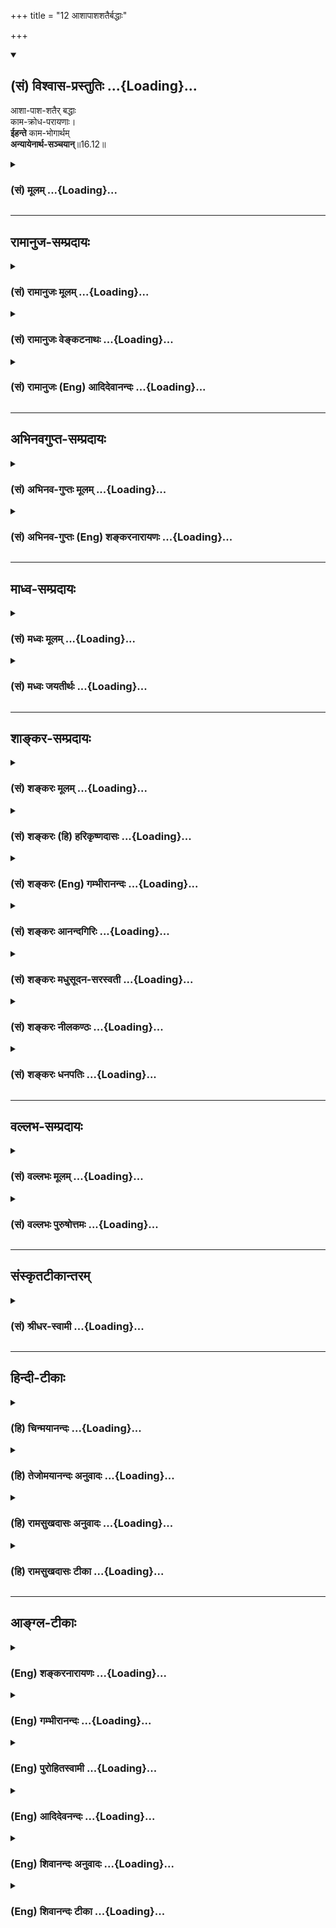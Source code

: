 +++
title = "12 आशापाशशतैर्बद्धाः"

+++
<div class="js_include" newlevelforh1="2" title="(सं) विश्वास-प्रस्तुतिः" unfilled url="/mahAbhAratam/vyAsaH/shlokashaH/06-bhIShma-parva/03-bhagavad-gItA-parva/saMskRtam/vishvAsa-prastutiH/16_daivAsura-sampad-vib/12_AshApAshashatairb.md">
<details open><summary><h2>(सं) विश्वास-प्रस्तुतिः ...{Loading}...</h2></summary>

आशा-पाश-शतैर् बद्धाः  
काम-क्रोध-परायणाः।  
**ईहन्ते** काम-भोगार्थम्  
**अन्यायेनार्थ-सञ्चयान्**॥16.12॥
</details>
</div>
<div class="js_include collapsed" newlevelforh1="3" title="(सं) मूलम्" unfilled url="/mahAbhAratam/vyAsaH/shlokashaH/06-bhIShma-parva/03-bhagavad-gItA-parva/saMskRtam/mUlam/16_daivAsura-sampad-vib/12_AshApAshashatairb.md">
<details><summary><h3>(सं) मूलम् ...{Loading}...</h3></summary>

आशापाशशतैर्बद्धाः कामक्रोधपरायणाः।  
ईहन्ते कामभोगार्थमन्यायेनार्थसञ्चयान्।।16.12।।
</details>
</div>


_________________
## रामानुज-सम्प्रदायः
<div class="js_include collapsed" newlevelforh1="3" title="(सं) रामानुजः मूलम्" unfilled url="/mahAbhAratam/vyAsaH/shlokashaH/06-bhIShma-parva/03-bhagavad-gItA-parva/saMskRtam/rAmAnujaH/mUlam/16_daivAsura-sampad-vib/12_AshApAshashatairb.md">
<details><summary><h3>(सं) रामानुजः मूलम् ...{Loading}...</h3></summary>

।।16.12।।**आशापाशशतैः** आशाख्यपाशशतैः **बद्धाः कामक्रोधपरायणाः**
कामक्रोधैकनिष्ठाः। **कामभोगार्थम्** **अन्यायेन अर्थसंचयान्** प्रति
**ईहन्ते।**

</details>
</div>
<div class="js_include collapsed" newlevelforh1="3" title="(सं) रामानुजः वेङ्कटनाथः" unfilled url="/mahAbhAratam/vyAsaH/shlokashaH/06-bhIShma-parva/03-bhagavad-gItA-parva/saMskRtam/rAmAnujaH/venkaTanAthaH/16_daivAsura-sampad-vib/12_AshApAshashatairb.md">
<details><summary><h3>(सं) रामानुजः वेङ्कटनाथः ...{Loading}...</h3></summary>

  
  
।।16.12।। चिन्ता कर्तव्यविषया; आशा तु फलविषया
आशाविषयाणामसङ्ख्यातत्वात्तदाशानामपि शतशाखत्वेन तथात्वम्। कामक्रोधपरायणाः
इत्यत्र क्रोधस्य परमप्राप्यतया तदभिमानविषयत्वाभावात्
कामक्रोधयोरैकाग्र्यमात्रं विवक्षितमित्याह -- कामक्रोधैकनिष्ठा इति।
अयनशब्दोऽत्र आश्रयपरः कामो हि विहन्यमानः क्रोधात्मना परिणमतीति
प्राक्प्रपञ्चितस्मारणे \[3।37\] तात्पर्यान्न पुनरुक्तिः। कामोपभोगार्थमिति
विषयानुभवार्थं परमनिश्श्रेयससाधनभूतपरमपुरुषसमाराधनार्थं यत्कर्तव्यं;
हन्त तदनर्थावहातिक्षुद्रक्षणिकसुखाभासार्थमासीदिति भावः। अन्यायेनेति --
नहि यज्ञादिवन्न्यायार्जितैः कामोपभोगो निष्पाद्यत इति भावः।
द्वितीयान्वयज्ञापनायाऽऽहप्रतीति। प्रवर्तन्ते ईहन्त इत्युभयमत्र
समानविषयं; तत्र ईहया,निष्पादयन्तीति विवक्षितत्वात्अर्थसञ्चयान् इति
द्वितीयान्वयः।  
  

</details>
</div>
<div class="js_include collapsed" newlevelforh1="3" title="(सं) रामानुजः (Eng) आदिदेवानन्दः" unfilled url="/mahAbhAratam/vyAsaH/shlokashaH/06-bhIShma-parva/03-bhagavad-gItA-parva/saMskRtam/rAmAnujaH/english/AdidevAnandaH/16_daivAsura-sampad-vib/12_AshApAshashatairb.md">
<details><summary><h3>(सं) रामानुजः (Eng) आदिदेवानन्दः ...{Loading}...</h3></summary>

16.12 They are 'bound by hundreds of fetters of hope,' viz., bound by hundreds of fetters in the form of hope. They are given over to 'desire and anger,' viz., they are intent solely on desire and anger. To satisfy their sensual desires, they endeavour for wealth through immortal means.

</details>
</div>


_________________
## अभिनवगुप्त-सम्प्रदायः
<div class="js_include collapsed" newlevelforh1="3" title="(सं) अभिनव-गुप्तः मूलम्" unfilled url="/mahAbhAratam/vyAsaH/shlokashaH/06-bhIShma-parva/03-bhagavad-gItA-parva/saMskRtam/abhinava-guptaH/mUlam/16_daivAsura-sampad-vib/12_AshApAshashatairb.md">
<details><summary><h3>(सं) अभिनव-गुप्तः मूलम् ...{Loading}...</h3></summary>

।।16.9 -- 16.12।। एतामित्यादि अर्थसंचयानित्यन्तम्। चिन्ता तेषां
प्रलयान्ता अवरितं (ता) संसृतिप्रलयाव्युपरमात्। एतावदितिकामोपभोग एव परं
(परमं) कृत्यम् \[एषाम्\] तन्नाशाच्च परं क्रोधः। अत,एवाह कामक्रोधपरायणाः
इति।

</details>
</div>
<div class="js_include collapsed" newlevelforh1="3" title="(सं) अभिनव-गुप्तः (Eng) शङ्करनारायणः" unfilled url="/mahAbhAratam/vyAsaH/shlokashaH/06-bhIShma-parva/03-bhagavad-gItA-parva/saMskRtam/abhinava-guptaH/english/shankaranArAyaNaH/16_daivAsura-sampad-vib/12_AshApAshashatairb.md">
<details><summary><h3>(सं) अभिनव-गुप्तः (Eng) शङ्करनारायणः ...{Loading}...</h3></summary>

16.9-12 Etam etc. upto arthasancayam : Their anxiety ends only at the
time of dissolution i.e. never ceases, becaue the rise and dissolution
never end. This much alone : For them the highest goal to be achieved is
but the gratification of desires, and when this (aim) is just ruined,
there arises anger. Hence the Lord says 'Devoted to their craving and
anger'.

</details>
</div>


_________________
## माध्व-सम्प्रदायः
<div class="js_include collapsed" newlevelforh1="3" title="(सं) मध्वः मूलम्" unfilled url="/mahAbhAratam/vyAsaH/shlokashaH/06-bhIShma-parva/03-bhagavad-gItA-parva/saMskRtam/madhvaH/mUlam/16_daivAsura-sampad-vib/12_AshApAshashatairb.md">
<details><summary><h3>(सं) मध्वः मूलम् ...{Loading}...</h3></summary>

।।16.12।। Sri Madhvacharya did not comment on this sloka.,

</details>
</div>
<div class="js_include collapsed" newlevelforh1="3" title="(सं) मध्वः जयतीर्थः" unfilled url="/mahAbhAratam/vyAsaH/shlokashaH/06-bhIShma-parva/03-bhagavad-gItA-parva/saMskRtam/madhvaH/jayatIrthaH/16_daivAsura-sampad-vib/12_AshApAshashatairb.md">
<details><summary><h3>(सं) मध्वः जयतीर्थः ...{Loading}...</h3></summary>

।।16.12।। Sri Jayatirtha did not comment on this sloka.  
  

</details>
</div>


_________________
## शाङ्कर-सम्प्रदायः
<div class="js_include collapsed" newlevelforh1="3" title="(सं) शङ्करः मूलम्" unfilled url="/mahAbhAratam/vyAsaH/shlokashaH/06-bhIShma-parva/03-bhagavad-gItA-parva/saMskRtam/shankaraH/mUlam/16_daivAsura-sampad-vib/12_AshApAshashatairb.md">
<details><summary><h3>(सं) शङ्करः मूलम् ...{Loading}...</h3></summary>

।।16.12।। --,**आशापाशशतैः** आशा एव पाशाः तच्छतैः **बद्धाः** नियन्त्रिताः
सन्तः सर्वतः आकृष्यमाणाः; **कामक्रोधपरायणाः** कामक्रोधौ परम्,अयनम्
आश्रयः येषां ते कामक्रोधपरायणाः; **ईहन्ते** चेष्टन्ते **कामभोगार्थं**
कामभोगप्रयोजनाय न धर्मार्थम्; **अन्यायेन** परस्वापहरणादिना इत्यर्थः किम्
**अर्थसंचयान्** अर्थप्रचयान्।। ईदृशश्च तेषाम् अभिप्रायः --,

</details>
</div>
<div class="js_include collapsed" newlevelforh1="3" title="(सं) शङ्करः (हि) हरिकृष्णदासः" unfilled url="/mahAbhAratam/vyAsaH/shlokashaH/06-bhIShma-parva/03-bhagavad-gItA-parva/saMskRtam/shankaraH/hindI/harikRShNadAsaH/16_daivAsura-sampad-vib/12_AshApAshashatairb.md">
<details><summary><h3>(सं) शङ्करः (हि) हरिकृष्णदासः ...{Loading}...</h3></summary>

।।16.12।। तथा सैकड़ों आशारूप पाशोंसे बँधे हुएजकड़े हुए; सब ओरसे खींचे
जाते हुए; काम क्रोधके परायण हुए अर्थात् कामक्रोध ही जिनका परम अयन --
आश्रय है; ऐसे काम क्रोधपरायण पुरुष; धर्मके लिये नहीं; बल्कि भोग्य
वस्तुओंका भोग करनेके लिये; अन्यायपूर्वक अर्थात् दूसरेका सत्त्व हरण करना
आदि अनेक पापमय युक्तियोंद्वारा धनसमुदायको इकट्ठा करनेकी चेष्टा किया करते
हैं।  
  
,

</details>
</div>
<div class="js_include collapsed" newlevelforh1="3" title="(सं) शङ्करः (Eng) गम्भीरानन्दः" unfilled url="/mahAbhAratam/vyAsaH/shlokashaH/06-bhIShma-parva/03-bhagavad-gItA-parva/saMskRtam/shankaraH/english/gambhIrAnandaH/16_daivAsura-sampad-vib/12_AshApAshashatairb.md">
<details><summary><h3>(सं) शङ्करः (Eng) गम्भीरानन्दः ...{Loading}...</h3></summary>

16.12 Baddhah, bound, being impelled, being lured from all sides;
asa-pasa-sataih, by hundreds of shackles in the from of hope-the hopes
themselves are the shackles; by hundreds of these;
kama-krodha-parayanah, giving themselves wholly to passion and anger,
having passion and anger as their highest resort; ihante, they
endeavour; artha-sancayan, to amass wealth; anyayena, through foul
means, i.e. by stealing others' wealth, etc.; kama-bhoga-artham, for the
enjoyment of desirable objects-in order to enjoy desirable objects, not
for righteous acts. Their intentions, too, are of this kind:

</details>
</div>
<div class="js_include collapsed" newlevelforh1="3" title="(सं) शङ्करः आनन्दगिरिः" unfilled url="/mahAbhAratam/vyAsaH/shlokashaH/06-bhIShma-parva/03-bhagavad-gItA-parva/saMskRtam/shankaraH/AnandagiriH/16_daivAsura-sampad-vib/12_AshApAshashatairb.md">
<details><summary><h3>(सं) शङ्करः आनन्दगिरिः ...{Loading}...</h3></summary>

।।16.12।। आसुरानेव पुनर्विशिनष्टि -- **आशेति।**
अशक्योपायार्थविषयाऽनवगतोपायार्थविषया वा प्रार्थना आशास्ताः पाशा इव
पाशास्तेषां शतैर्बद्धा इव श्रेयसः प्रच्याव्येत ततो नीयमाना इत्याह --
**आशा एवेति।**

</details>
</div>
<div class="js_include collapsed" newlevelforh1="3" title="(सं) शङ्करः मधुसूदन-सरस्वती" unfilled url="/mahAbhAratam/vyAsaH/shlokashaH/06-bhIShma-parva/03-bhagavad-gItA-parva/saMskRtam/shankaraH/madhusUdana-sarasvatI/16_daivAsura-sampad-vib/12_AshApAshashatairb.md">
<details><summary><h3>(सं) शङ्करः मधुसूदन-सरस्वती ...{Loading}...</h3></summary>

।।16.12।। त ईदृशा असुराः -- आशेति। अशक्योपायार्थविषया अनवगतोपायार्थविषया
वा प्रार्थना आशास्ता एव पाशा इव बन्धनहेतुत्वात्पाशास्तेषां शतैः
समूहैर्बद्धा इव श्रेयसः प्रच्याव्येतस्तत आकृष्य नीयमानाः कामक्रोधौ
परमयनमाश्रयो येषां ते कामक्रोधपरायणाः।
स्त्रीव्यतिकराभिलाषपरानिष्टाभिलाषाभ्यां सदा परिगृहीता इति यावत्। ईहन्ते
कर्तुं चेष्टन्ते कामभोगार्थं नतु धर्मार्थमन्यायेन
परस्वहरणादिनार्तसंचयान्धनराशीन्। संचयानिति बहुवचनेन धनप्राप्तावपि
तत्तृष्णानुवृत्तेर्विषयप्राप्तिवर्धमानतृष्णत्वरूपो लोभो दर्शितः।

</details>
</div>
<div class="js_include collapsed" newlevelforh1="3" title="(सं) शङ्करः नीलकण्ठः" unfilled url="/mahAbhAratam/vyAsaH/shlokashaH/06-bhIShma-parva/03-bhagavad-gItA-parva/saMskRtam/shankaraH/nIlakaNThaH/16_daivAsura-sampad-vib/12_AshApAshashatairb.md">
<details><summary><h3>(सं) शङ्करः नीलकण्ठः ...{Loading}...</h3></summary>

।।16.12।। अन्यायेन परवञ्चनादिना अर्थसंचयान् धनराशीन् ईहन्ते लिप्सन्ते।

</details>
</div>
<div class="js_include collapsed" newlevelforh1="3" title="(सं) शङ्करः धनपतिः" unfilled url="/mahAbhAratam/vyAsaH/shlokashaH/06-bhIShma-parva/03-bhagavad-gItA-parva/saMskRtam/shankaraH/dhanapatiH/16_daivAsura-sampad-vib/12_AshApAshashatairb.md">
<details><summary><h3>(सं) शङ्करः धनपतिः ...{Loading}...</h3></summary>

।।16.12।। आसुरानेव पुनर्विशिष्टि। आशा अशक्योपायार्थविषया
अनवगतोपायार्थविषया वा पार्थनास्ता एव बन्धनहेतुतत्वात्पाशाः। आशापाशानां
शतैर्बद्धा एव सन्तः श्रेयसः प्रच्योव्येस्तत आकृष्यमाणाः कामक्रोधपरायणाः
कामक्रोधौ परमयनं आश्रयो येषां ते। कामभोगार्थ कामभोगप्रयोजनाय नतु
धर्मार्थमन्यायेन परस्वापहरणादिनार्थसंचयानर्थप्रचयान् ईहन्ते,चेष्टन्ते।

</details>
</div>


_________________
## वल्लभ-सम्प्रदायः
<div class="js_include collapsed" newlevelforh1="3" title="(सं) वल्लभः मूलम्" unfilled url="/mahAbhAratam/vyAsaH/shlokashaH/06-bhIShma-parva/03-bhagavad-gItA-parva/saMskRtam/vallabhaH/mUlam/16_daivAsura-sampad-vib/12_AshApAshashatairb.md">
<details><summary><h3>(सं) वल्लभः मूलम् ...{Loading}...</h3></summary>

।।16.12।। अतएव आशापाशशतैरिति।

</details>
</div>
<div class="js_include collapsed" newlevelforh1="3" title="(सं) वल्लभः पुरुषोत्तमः" unfilled url="/mahAbhAratam/vyAsaH/shlokashaH/06-bhIShma-parva/03-bhagavad-gItA-parva/saMskRtam/vallabhaH/puruShottamaH/16_daivAsura-sampad-vib/12_AshApAshashatairb.md">
<details><summary><h3>(सं) वल्लभः पुरुषोत्तमः ...{Loading}...</h3></summary>

  
  
।।16.12।। तदर्थमेव आशा एव पाशास्तेषां शतानि
तैर्बद्धास्तद्वशेनाऽनेकतुच्छदैवाद्याश्रयणशीलाः; कामक्रोधावेव परमयनं मूलं
आश्रयणं येषां तादृशाः। कामोपभोगस्य कृतपुरुषार्थनिश्चयत्वेन
कामभोगार्थमन्यायेन चौर्यापहारहिंसादिना अर्थसञ्चयान् ईहन्ते इच्छन्ति।  
  

</details>
</div>


_________________
## संस्कृतटीकान्तरम्
<div class="js_include collapsed" newlevelforh1="3" title="(सं) श्रीधर-स्वामी" unfilled url="/mahAbhAratam/vyAsaH/shlokashaH/06-bhIShma-parva/03-bhagavad-gItA-parva/saMskRtam/shrIdhara-svAmI/16_daivAsura-sampad-vib/12_AshApAshashatairb.md">
<details><summary><h3>(सं) श्रीधर-स्वामी ...{Loading}...</h3></summary>

।।16.12।। अतएव **-- आशेति।** आशा एव पाशास्तेषां शतानि तैर्बद्धा इतस्तत
आकृष्यमाणाः; कामक्रोधौ परमयनमाश्रयो येषां ते; कामभोगार्थमन्यायेन
चौर्यादिनाऽर्थानां संचयाव्राशीनीहन्ते इच्छन्ति।

</details>
</div>


_________________
## हिन्दी-टीकाः
<div class="js_include collapsed" newlevelforh1="3" title="(हि) चिन्मयानन्दः" unfilled url="/mahAbhAratam/vyAsaH/shlokashaH/06-bhIShma-parva/03-bhagavad-gItA-parva/hindI/chinmayAnandaH/16_daivAsura-sampad-vib/12_AshApAshashatairb.md">
<details><summary><h3>(हि) चिन्मयानन्दः ...{Loading}...</h3></summary>

।।16.12।। आसुरी लोगों के स्वभाव को अधिक स्पष्ट करते हुए भगवान् श्रीकृष्ण
इस श्लोक में उनके कार्य कलापों का वर्णन करते हैं। सैकड़ों आशापाशों से
बन्धे हुए पुरुष की मानसिक और बौद्धिक क्षमताओं का ह्रास होता रहता है। फिर
वह अशान्त पुरुष प्रत्येक वस्तु; व्यक्ति और घटना के साथ अपने धैर्य को
खोकर अपने विवेक और मानसिक सन्तुलन को भी खो देता है। उत्तेजना और सतत
असन्तोष से ग्रस्त यह पुरुष काम और क्रोध के वशीभूत हो जाता है। कामना के
अतृप्त या अवरुद्ध होने पर क्रोध उत्पन्न होना निश्चित है। कामना की पूर्ति
के लिए वह संघर्ष करता है; परन्तु प्रतिस्पर्धा से पूर्ण इस जगत् में सदैव
इष्ट प्राप्ति होना असंभव है और ऐसी परिस्थति में उसकी कामना उन्मत्त और
उद्वेगपूर्ण क्रोध में परिवर्तित हो जाती है। ईहन्ते अथक परिश्रम के द्वारा
वे अपनी नित्य वर्धमान कामना को सन्तुष्ट करने में प्रयत्नशील होते हैं।
भोग के लिए विषयों का परिग्रह आवश्यक होता है। वे शान्ति और सुख को खोजने
के स्थान पर उस एक संज्ञाविहीन तृष्णा को तृप्त करने का प्रयत्न करते रहते
हैं; जो कि एक दीर्घकालीन असाध्य रोग के समान होती है। अपनी मनप्रवृत्तियों
का निरीक्षण; अध्ययन एवं यथार्थ निर्णय पर पहुँचने के लिए आवश्यक मनसन्तुलन
का उनमें सर्वथा अभाव होता है। इच्छापूर्ति की विक्षिप्त भागदौड़ में वे
जीवन के दिव्यतत्त्व से पराङ्मुख हो जाते हैं और सत्यासत्य के विवेक की भी
उपेक्षा करते हैं। कामना से प्रेरित होने पर वे अन्यायपूर्वक अर्थ का संचय
करने में व्यस्त हो जाते हैं। यद्यपि आसुरी लोगों के इन लक्षणों को पाँच
हजार वर्षों पूर्व लिखा गया था; परन्तु आश्चर्य है कि इस खण्ड को पढ़ने पर
ऐसा प्रतीत होता है; मानो यह आज के युग की कटु किन्तु सत्य आलोचना है इस
प्रकार; यदि गीता के विद्यार्थी आज के गौरवशाली विज्ञान; भौतिक समृद्धि;
लौकिक उपलब्धि और राजनीतिक मुक्ति के युग का परीक्षण करें; तो इस युग को
आसुरी श्रेणी में ही मान्यता प्राप्त होगी। औद्योगिक संस्थानों के व्यापक
प्रसार के चीखते हुए भोपुओं की कर्णकटु ध्वनि और आधुनिक वैज्ञानिक अस्त्रों
के भयानक धमाके के मध्य तथा हमारे द्वारा आविष्कृत स्वविनाश की प्राकृतिक
शक्तियों के कोलाहल में; हम भले ही सुदूर काल के ज्ञानी पुरुषों के द्वारा
उद्घोषित सत्य की ओर ध्यान न दें; किन्तु गीता के निष्ठावान विद्यार्थी उन
घोषणाओं की अकाट्य सत्यता को प्रत्यक्ष देखते हैं; और स्वभावत अपने युग के
प्रति उनका मन उदास हो जाता है। उन पुरुषों के विचार इस प्रकार होते हैं

</details>
</div>
<div class="js_include collapsed" newlevelforh1="3" title="(हि) तेजोमयानन्दः अनुवादः" unfilled url="/mahAbhAratam/vyAsaH/shlokashaH/06-bhIShma-parva/03-bhagavad-gItA-parva/hindI/tejomayAnandaH/anuvAdaH/16_daivAsura-sampad-vib/12_AshApAshashatairb.md">
<details><summary><h3>(हि) तेजोमयानन्दः अनुवादः ...{Loading}...</h3></summary>

।।16.12।। सैकड़ों आशापाशों से बन्धे हुये, काम और क्रोध के वश में ये लोग
विषयभोगों की पूर्ति के लिये अन्यायपूर्वक धन का संग्रह करने के लिये
चेष्टा करते हैं।।

</details>
</div>
<div class="js_include collapsed" newlevelforh1="3" title="(हि) रामसुखदासः अनुवादः" unfilled url="/mahAbhAratam/vyAsaH/shlokashaH/06-bhIShma-parva/03-bhagavad-gItA-parva/hindI/rAmasukhadAsaH/anuvAdaH/16_daivAsura-sampad-vib/12_AshApAshashatairb.md">
<details><summary><h3>(हि) रामसुखदासः अनुवादः ...{Loading}...</h3></summary>

।।16.12।। वे आशाकी सैकड़ों फाँसियोंसे बँधे हुए मनुष्य काम-क्रोधके परायण
होकर पदार्थोंका भोग करनेके लिये अन्यायपूर्वक धन-संचय करनेकी चेष्टा करते
रहते हैं।

</details>
</div>
<div class="js_include collapsed" newlevelforh1="3" title="(हि) रामसुखदासः टीका" unfilled url="/mahAbhAratam/vyAsaH/shlokashaH/06-bhIShma-parva/03-bhagavad-gItA-parva/hindI/rAmasukhadAsaH/TIkA/16_daivAsura-sampad-vib/12_AshApAshashatairb.md">
<details><summary><h3>(हि) रामसुखदासः टीका ...{Loading}...</h3></summary>

।।16.12।।***व्याख्या --***  **आशापाशशतैर्बद्धाः --** आसुरी
सम्पत्तिवाले मनुष्य आशारूपी सैकड़ों पाशोंसे बँधे रहते हैं अर्थात् उनको
इतना धन हो जायगा; इतना मान हो जायगा; शरीरमें नीरोगता आ जायगी आदि सैकड़ों
आशाओंकी फाँसियाँ लगी रहती हैं। आशाकी फाँसीसे बँधे हुए मनुष्योंके पास
लाखोंकरोड़ों रुपये हो जायँ; तो भी उनका मँगतापन नहीं मिटता उनकी तो यही
आशा रहती है कि सन्तोंसे कुछ मिल जाय; भगवान्से कुछ मिल जाय; मनुष्योंसे
कुछ मिल जाय। इतना ही नहीं पशुपक्षी; वृक्षलता; पहाड़समुद्र आदिसे भी हमें
कुछ मिल जाय। इस प्रकार उनमें सदा खाऊँखाऊँ बनी रहती है। ऐसे व्यक्तियोंकी
सांसारिक आशाएँ कभी पूरी नहीं होतीं (गीता 9। 12)। यदि पूरी हो भी जायँ; तो
भी कुछ फायदा नहीं है क्योंकि यदि वे जीते रहेंगे; तो आशावाली वस्तु नष्ट
हो जायगी और आशावाली वस्तु रहेगी; तो वे मर जायँगे अथवा दोनों ही नष्ट हो
जायँगे। जो आशारूपी फाँसीसे बँधे हुए हैं; वे कभी एक जगह स्थिर नहीं रह सकते
और जो इस आशारूपी फाँसीसे छूट गये हैं; वे मौजसे एक जगह रहते हैं -- **आशा
नाम मनुष्याणां काचिदाश्चर्यश्रृङ्खला।  
  
** यया बद्धाः प्रधावन्ति मुक्तास्तिष्ठन्ति पङ्गुवत्।।  
  
**कामक्रोधपरायणाः --** उनका परम अयन; स्थान काम और क्रोध ही होते हैं
**(टिप्पणी प₀ 819.3)** अर्थात् अपनी कामनापूर्तिके करनेके लिये और
क्रोधपूर्वक दूसरोंको कष्ट देनेके लिये ही उनका जीवन होता है। कामक्रोधके
परायण मनुष्योंका यह निश्चय रहता है कि कामनाके बिना मनुष्य जड हो जाता है।
क्रोधके बिना उसका तेज भी नहीं रहता। कामनासे ही सब काम होता है; नहीं तो
आदमी काम करे ही क्यों कामनाके बिना तो आदमीका जीवन ही भार हो जायगा।
संसारमें काम और क्रोध ही तो सार चीज है। इसके बिना लोग हमें संसारमें रहने
ही नहीं देंगे। क्रोधसे ही शासन चलता है; नहीं तो शासनको मानेगा ही कौन
क्रोधसे दबाकर दूसरोंको ठीक करना चाहिये; नहीं तो लोग हमारा सर्वस्व छीन
लेंगे। फिर तो हमारा अपना कुछ अस्तित्व ही नहीं रहेगा; आदि।**ईहन्ते
कामभोगार्थमन्यायेनार्थसंचयान् --** आसुरी प्रकृतिवाले मनुष्योंका उद्देश्य
धनका संग्रह करना और विषयोंका भोग करना होता है। इस उद्देश्यकी पूर्तिके
लिये वे बेईमानी; धोखेबाजी; विश्वासघात; टैक्सकी चोरी आदि करके दूसरोंका हक
मारकर मन्दिर; बालक; विधवा आदिका धन दबाकर और इस तरह अनेक अन्यान्य पाप
करके धनका संचय करना चाहते हैं। कारण कि उनके मनमें यह बात गहराईसे बैठी
रहती है कि आजकलके जमानेमें ईमानदारीसे; न्यायसे कोई धनी थोड़े ही हो सकता
है ये जितने धनी हुए हैं; सब अन्याय; चोरी; धोखेबाजी करके ही हुए हैं।
ईमानदारीसे; न्यायसे काम करनेकी जो बात है; वह तो कहनेमात्रकी है काममें
नहीं आ सकती। यदि हम न्यायके अनुसार काम करेंगे; तो हमें दुःख पाना पड़ेगा
और जीवनधारण करना मुश्किल हो जायगा। ऐसा उन आसुर स्वभाववाले व्यक्तियोंका
निश्चय होता है।  
  
जो व्यक्ति न्यायपूर्वक स्वर्गके भोगोंकी प्राप्तिके लिये लगे हुए हैं उनके
लिये भी भगवान्ने कहा है कि उन लोगोंकी बुद्धिमें हमें परमात्माकी प्राप्ति
करना है यह निश्चय हो ही नहीं सकता (गीता 2। 44)। फिर जो अन्यायपूर्वक धन
कमाकर प्राणोंके पोषणमें लगे हुए हैं; उनकी बुद्धिमें परमात्मप्राप्तिका
निश्चय कैसे हो सकता है परन्तु वे भी यदि चाहें तो परमात्मप्राप्तिका
निश्चय करके साधनपरायण हो सकते हैं। ऐसा निश्चय करनेके लिये किसीको भी मना
नहीं है क्योंकि मनुष्यजन्म परमात्मप्राप्तिके लिये ही मिला है।  
  
***सम्बन्ध --***  आसुर स्वभाववाले व्यक्ति लोभ; क्रोध और अभिमानको लेकर
किस प्रकारके मनोरथ किया करते हैं; उसे क्रमशः आगेके तीन श्लोकोंमें बताते
हैं।

</details>
</div>


_________________
## आङ्ग्ल-टीकाः
<div class="js_include collapsed" newlevelforh1="3" title="(Eng) शङ्करनारायणः" unfilled url="/mahAbhAratam/vyAsaH/shlokashaH/06-bhIShma-parva/03-bhagavad-gItA-parva/english/shankaranArAyaNaH/16_daivAsura-sampad-vib/12_AshApAshashatairb.md">
<details><summary><h3>(Eng) शङ्करनारायणः ...{Loading}...</h3></summary>

16.12. Being bound by hundreds of ropes of longing; and being devoted to their desire and anger, they seek, by unjust means, hoards with wealth,
for the purpose of the gratification of their desires.

</details>
</div>
<div class="js_include collapsed" newlevelforh1="3" title="(Eng) गम्भीरानन्दः" unfilled url="/mahAbhAratam/vyAsaH/shlokashaH/06-bhIShma-parva/03-bhagavad-gItA-parva/english/gambhIrAnandaH/16_daivAsura-sampad-vib/12_AshApAshashatairb.md">
<details><summary><h3>(Eng) गम्भीरानन्दः ...{Loading}...</h3></summary>

16.12 Bound by hundreds of shackles in the form of hope, giving themselves wholly to passion and anger, they endeavour to amass wealth through foul means for the enjoyment of desirable objects.

</details>
</div>
<div class="js_include collapsed" newlevelforh1="3" title="(Eng) पुरोहितस्वामी" unfilled url="/mahAbhAratam/vyAsaH/shlokashaH/06-bhIShma-parva/03-bhagavad-gItA-parva/english/purohitasvAmI/16_daivAsura-sampad-vib/12_AshApAshashatairb.md">
<details><summary><h3>(Eng) पुरोहितस्वामी ...{Loading}...</h3></summary>

16.12 Caught in the toils of a hundred vain hopes, the slaves of passion and wrath, they accumulate hoards of unjust wealth, only to pander to their sensual desire.

</details>
</div>
<div class="js_include collapsed" newlevelforh1="3" title="(Eng) आदिदेवनन्दः" unfilled url="/mahAbhAratam/vyAsaH/shlokashaH/06-bhIShma-parva/03-bhagavad-gItA-parva/english/AdidevanandaH/16_daivAsura-sampad-vib/12_AshApAshashatairb.md">
<details><summary><h3>(Eng) आदिदेवनन्दः ...{Loading}...</h3></summary>

16.12 Bound by hundreds of fetters of hopes, given over to desire and anger, they strive unjustly to gather wealth for the gratification of their desires.

</details>
</div>
<div class="js_include collapsed" newlevelforh1="3" title="(Eng) शिवानन्दः अनुवादः" unfilled url="/mahAbhAratam/vyAsaH/shlokashaH/06-bhIShma-parva/03-bhagavad-gItA-parva/english/shivAnandaH/anuvAdaH/16_daivAsura-sampad-vib/12_AshApAshashatairb.md">
<details><summary><h3>(Eng) शिवानन्दः अनुवादः ...{Loading}...</h3></summary>

16.12 Bound by a hundred ties of hope, given over to lust and anger,
they strive to obtain by unlawful means hoards to wealth for sensual enjoyments.

</details>
</div>
<div class="js_include collapsed" newlevelforh1="3" title="(Eng) शिवानन्दः टीका" unfilled url="/mahAbhAratam/vyAsaH/shlokashaH/06-bhIShma-parva/03-bhagavad-gItA-parva/english/shivAnandaH/TIkA/16_daivAsura-sampad-vib/12_AshApAshashatairb.md">
<details><summary><h3>(Eng) शिवानन्दः टीका ...{Loading}...</h3></summary>

16.12 आशापाशशतैः by a hundred ties of hope; बद्धाः bound;
कामक्रोधपरायणाः given over to lust and anger; ईहन्ते (they) strive (to attain); कामभोगार्थम् for sensual enjoyment; अन्यायेन by unlawful means;
अर्थसञ्चयान् hoards of wealth.Commentary They murder people and rob them of their wealth in order to have sensual enjoyments. They amass wealth for sensepleasure only; but not for doing righteous actions. They have no mercy. They are very cruel. They are held in bondage by a hundred ties of expectation. They harbour in their hearts a craving for all kinds of sensual objects. Various sorts of desires crop up in their mind. When their desires are not gratified they become furious. They acire wealth by unjust means. Hope or expectation binds a man to the wheel of Samsara.,Therefore hope is likened to a cord or a rope. There is no end to their cravings. Though they possess enormous wealth their cravings are not appeased. They multiply daily. These people become hopeless victims of greed.

</details>
</div>
